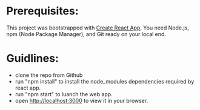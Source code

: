 # Prerequisites:
This project was bootstrapped with [Create React App](https://github.com/facebook/create-react-app).
You need Node.js, npm (Node Package Manager), and Git ready on your local end.

# Guidlines:
- clone the repo from Github
- run "npm install" to install the node_modules dependencies required by react app.
- run "npm start" to luanch the web app.
- open [http://localhost:3000](http://localhost:3000) to view it in your browser.